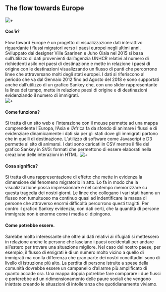 ## The flow towards Europe
![+](https://i.imgur.com/k4eTlfl.jpg)  
#### Cos’è?  
Flow toward Europe è un progetto di visualizzazione dati interattivo riguardante i flussi migratori verso i paesi europei negli ultimi anni.
Sviluppato dai designer Ville Saarinen e Juho Oiala nel 2015 si basa sull’utilizzo di dati provenienti dall’agenzia UNHCR relativi al numero di richiedenti asilo nei paesi di destinazione e mette in relazione i paesi di origine con le destinazioni visualizzando un flusso di punti che percorrono linee che attraversano molti degli stati europei. 
I dati si riferiscono al periodo che va dal Gennaio 2012 fino ad Agosto del 2018 e sono supportati anche dall’utilizzo di un grafico Sankey che, con uno slider rappresentante la linea del tempo, mette in relazione paesi di origine e di destinazioni evidenziando il numero di immigrati.  
![+](https://i.imgur.com/jpAYVkd.jpg)

#### Come funziona?
Si tratta di un sito web e l’interazione con il mouse permette ad una mappa comprendente l’Europa, l’Asia e l’Africa fa da sfondo di animare i flussi e di evidenziare dinamicamente i dati sia per gli stati dove gli immigrati partono che in quelli di destinazione.
L’utilizzo di software come Javascript e D3 permette al sito di animarsi.
I dati sono caricati in CSV mentre il file del grafico Sankey in SVG: formati che permettono di essere elaborati nella creazione delle interazioni in HTML.
![+](https://i.imgur.com/bs741UT.jpg)

#### Cosa significa?
Si tratta di una rappresentazione di effetto che mette in evidenza la dimensione del fenomeno migratorio in atto.
Lo fa in modo che la visualizzazione possa impressionare e nel contempo memorizzare su questa tragedia dei nostri giorni.
Le linee che collegano i vari stati hanno un flusso non tumultuoso ma continuo quasi ad indentificare la massa di persone che attraverso enormi difficoltà percorrono questi tragitti.
Per contro il grafico Sankey evidenzia, con dati certi, che la quantità di persone immigrate non è enorme come i media ci dipingono.

#### Come potrebbe essere.
Sarebbe molto interessante che oltre ai dati relativi ai rifugiati si mettessero in relazione anche le persone che lasciano i paesi occidentali per andare all’estero per trovare una situazione migliore.
Nel caso del nostro paese, per esempio, il flusso di emigrati è di un numero molto vicino a quello di immigrati ma con la differenza che gran parte dei nostri concittadini sono di livello di istruzione più alto.
La perdita di persone istruite a spese della comunità dovrebbe essere un campanello d’allarme più amplificato di quanto accade ora.
Una mappa doppia potrebbe fare comparare i due flussi e porterebbe ad un ridimensionamento delle paure sociali che vengono iniettate creando le situazioni di intolleranza che quotidianamente viviamo.
